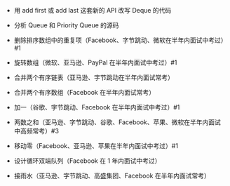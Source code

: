 - 用 add first 或 add last 这套新的 API 改写 Deque 的代码
- 分析 Queue 和 Priority Queue 的源码

- 删除排序数组中的重复项（Facebook、字节跳动、微软在半年内面试中考过）#1
- 旋转数组（微软、亚马逊、PayPal 在半年内面试中考过）#1
- 合并两个有序链表（亚马逊、字节跳动在半年内面试常考）
- 合并两个有序数组（Facebook 在半年内面试常考）
- 加一（谷歌、字节跳动、Facebook 在半年内面试中考过）#1
- 两数之和（亚马逊、字节跳动、谷歌、Facebook、苹果、微软在半年内面试中高频常考）#3
- 移动零（Facebook、亚马逊、苹果在半年内面试中考过）#1

- 设计循环双端队列（Facebook 在 1 年内面试中考过）

- 接雨水（亚马逊、字节跳动、高盛集团、Facebook 在半年内面试常考）
